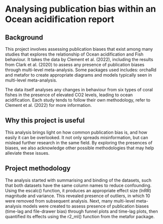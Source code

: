 # Analysing publication bias within an Ocean acidification report

## Background
This project involves assessing publication biases that exist among many studies that explores the relationship of Ocean acidification and Fish behaviour. It takes the data by Clement et al. (2022), including the results from Clark et al. (2020) to assess any presence of publication biases through multi-level meta-analysis. Some packages used includes: orchaRd and metafor to create appropriate diagrams and models typically seen in multi-level meta-analysis. 

The data itself analyses any changes in behaviour from six types of coral fishes in the presence of elevated CO2 levels, leading to ocean acidification. Each study tends to follow their own methodology, refer to Clement et al. (2022) for more information. 

## Why this project is useful
This analysis brings light on how common publication bias is, and how easily it can be overlooked. It not only spreads misinformation, but can mislead further research in the same field. By exploring the presences of biases, we also acknowledge other possible methodologies that may help alleviate these issues. 

## Project methodology
The analysis started with summarising and binding of the datasets, such that both datasets have the same column names to reduce confounding. Using the escalc() function, it produces an appropriate effect size (lnRR) magnitude and variance. This revealed presence of outliers, in which 10 were removed from subsequent analysis. Next, many multi-level meta-analysis models were created to assess presence of publication biases (time-lag and file-drawer bias) through funnel plots and time-lag plots, then quantified its effects using the r2_ml() function from the metafor package. 

